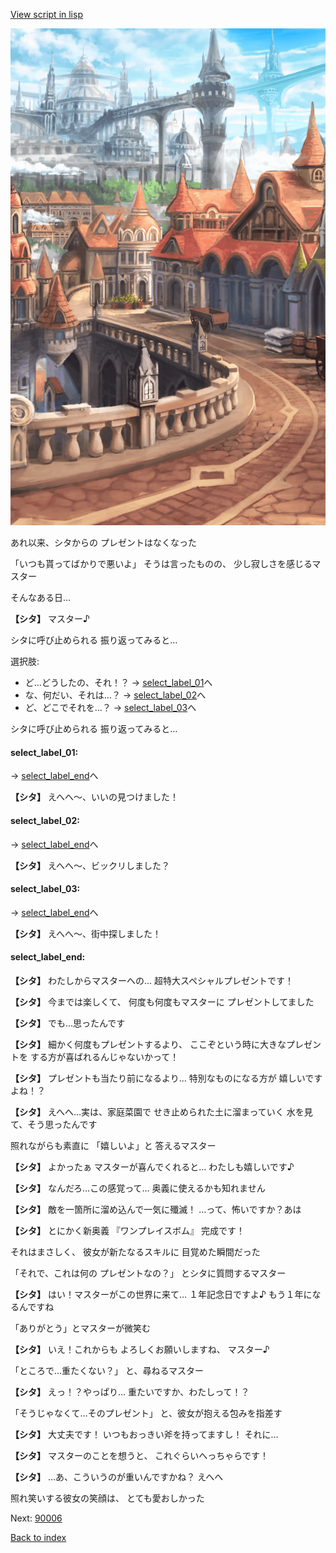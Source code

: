 [View script in lisp](../scripts/20162203.txt)

![town.png](../images/backgrounds/town.png)

あれ以来、シタからの
プレゼントはなくなった

「いつも貰ってばかりで悪いよ」
そうは言ったものの、
少し寂しさを感じるマスター

そんなある日…

**【シタ】**
マスター♪

シタに呼び止められる
振り返ってみると…

選択肢:
- ど…どうしたの、それ！？ → [select_label_01](#select_label_01)へ
- な、何だい、それは…？ → [select_label_02](#select_label_02)へ
- ど、どこでそれを…？ → [select_label_03](#select_label_03)へ

シタに呼び止められる
振り返ってみると…

#### select_label_01:
 → [select_label_end](#select_label_end)へ

**【シタ】**
えへへ〜、いいの見つけました！

#### select_label_02:
 → [select_label_end](#select_label_end)へ

**【シタ】**
えへへ〜、ビックリしました？

#### select_label_03:
 → [select_label_end](#select_label_end)へ

**【シタ】**
えへへ〜、街中探しました！

#### select_label_end:

**【シタ】**
わたしからマスターへの…
超特大スペシャルプレゼントです！

**【シタ】**
今までは楽しくて、
何度も何度もマスターに
プレゼントしてました

**【シタ】**
でも…思ったんです

**【シタ】**
細かく何度もプレゼントするより、
ここぞという時に大きなプレゼントを
する方が喜ばれるんじゃないかって！

**【シタ】**
プレゼントも当たり前になるより…
特別なものになる方が
嬉しいですよね！？

**【シタ】**
えへへ…実は、家庭菜園で
せき止められた土に溜まっていく
水を見て、そう思ったんです

照れながらも素直に
「嬉しいよ」と
答えるマスター

**【シタ】**
よかったぁ
マスターが喜んでくれると…
わたしも嬉しいです♪

**【シタ】**
なんだろ…この感覚って…
奥義に使えるかも知れません

**【シタ】**
敵を一箇所に溜め込んで一気に殲滅！
…って、怖いですか？あは

**【シタ】**
とにかく新奥義
『ワンプレイスボム』
完成です！

それはまさしく、
彼女が新たなるスキルに
目覚めた瞬間だった

「それで、これは何の
プレゼントなの？」
とシタに質問するマスター

**【シタ】**
はい！マスターがこの世界に来て…
１年記念日ですよ♪
もう１年になるんですね

「ありがとう」とマスターが微笑む

**【シタ】**
いえ！これからも
よろしくお願いしますね、
マスター♪

「ところで…重たくない？」
と、尋ねるマスター

**【シタ】**
えっ！？やっぱり…
重たいですか、わたしって！？

「そうじゃなくて…そのプレゼント」
と、彼女が抱える包みを指差す

**【シタ】**
大丈夫です！
いつもおっきい斧を持ってますし！
それに…

**【シタ】**
マスターのことを想うと、
これぐらいへっちゃらです！

**【シタ】**
…あ、こういうのが重いんですかね？
えへへ

照れ笑いする彼女の笑顔は、
とても愛おしかった

Next: [90006](90006.md)

[Back to index](index.md)
